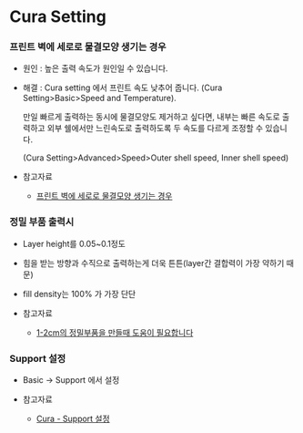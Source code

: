 # Cura Setting

### 프린트 벽에 세로로 물결모양 생기는 경우

* 원인 : 높은 출력 속도가 원인일 수 있습니다.

* 해결 : Cura setting 에서 프린트 속도 낮추어 줍니다.
  (Cura Setting>Basic>Speed and Temperature).

  만일 빠르게 출력하는 동시에 물결모양도 제거하고 싶다면,
내부는 빠른 속도로 출력하고 외부 쉘에서만 느린속도로 출력하도록 두 속도를 다르게 조정할 수 있습니다.

  (Cura Setting>Advanced>Speed>Outer shell speed, Inner shell speed)


* 참고자료
  - [프린트 벽에 세로로 물결모양 생기는 경우](https://creatablelabs.com/support/%EB%AC%BC%EA%B2%B0%EB%AA%A8%EC%96%91-%ED%94%84%EB%A6%B0%ED%8A%B8-%EB%B2%BD%EC%97%90-%EC%84%B8%EB%A1%9C%EB%A1%9C-%EB%AC%BC%EA%B2%B0%EB%AA%A8%EC%96%91-%EC%83%9D%EA%B8%B0%EB%8A%94-%EA%B2%BD%EC%9A%B0)  

### 정밀 부품 출력시

* Layer height를 0.05~0.1정도
* 힘을 받는 방향과 수직으로 출력하는게 더욱 튼튼(layer간 결합력이 가장 약하기 때문)
* fill density는 100% 가 가장 단단

* 참고자료
   - [1-2cm의 정밀부품을 만들때 도움이 필요합니다](https://forum.creatablelabs.com/t/1-2cm/469)

### Support 설정

* Basic -> Support 에서 설정

* 참고자료
  - [Cura - Support 설정](https://forum.creatablelabs.com/t/cura-support/99)
